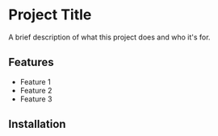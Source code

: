 # Project Title

A brief description of what this project does and who it's for.

## Features

- Feature 1
- Feature 2
- Feature 3

## Installation

